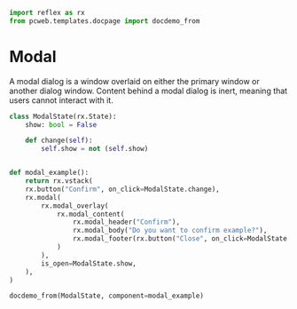 ```python exec
import reflex as rx
from pcweb.templates.docpage import docdemo_from
```

# Modal

A modal dialog is a window overlaid on either the primary window or another dialog window.
Content behind a modal dialog is inert, meaning that users cannot interact with it.


```python exec
class ModalState(rx.State):
    show: bool = False

    def change(self):
        self.show = not (self.show)


def modal_example():
    return rx.vstack(
    rx.button("Confirm", on_click=ModalState.change),
    rx.modal(
        rx.modal_overlay(
            rx.modal_content(
                rx.modal_header("Confirm"),
                rx.modal_body("Do you want to confirm example?"),
                rx.modal_footer(rx.button("Close", on_click=ModalState.change)),
            )
        ),
        is_open=ModalState.show,
    ),
)
```

```python eval
docdemo_from(ModalState, component=modal_example)
```